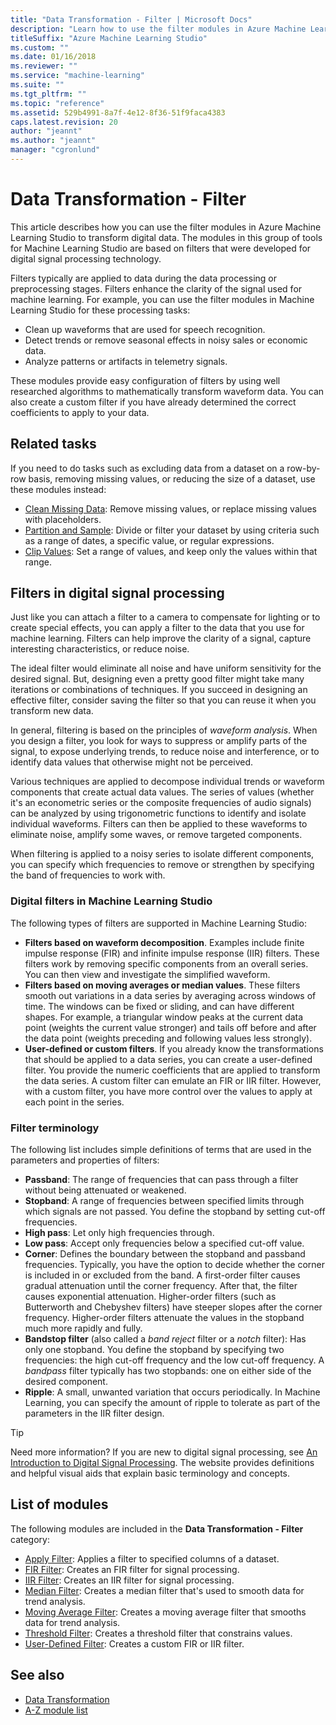 ```yaml
---
title: "Data Transformation - Filter | Microsoft Docs"
description: "Learn how to use the filter modules in Azure Machine Learning Studio to transform digital data."
titleSuffix: "Azure Machine Learning Studio"
ms.custom: ""
ms.date: 01/16/2018
ms.reviewer: ""
ms.service: "machine-learning"
ms.suite: ""
ms.tgt_pltfrm: ""
ms.topic: "reference"
ms.assetid: 529b4991-8a7f-4e12-8f36-51f9faca4383
caps.latest.revision: 20
author: "jeannt"
ms.author: "jeannt"
manager: "cgronlund"
---
```

# Data Transformation - Filter

This article describes how you can use the filter modules in Azure Machine Learning Studio to transform digital data.  The modules in this group of tools for Machine Learning Studio are based on filters that were developed for digital signal processing technology.

Filters typically are applied to data during the data processing or preprocessing stages. Filters enhance the clarity of the signal used for machine learning. For example, you can use the filter modules in Machine Learning Studio for these processing tasks:

-   Clean up waveforms that are used for speech recognition.
-   Detect trends or remove seasonal effects in noisy sales or economic data.
-   Analyze patterns or artifacts in telemetry signals.

These modules provide easy configuration of filters by using well researched algorithms to mathematically transform waveform data. You can also create a custom filter if you have already determined the correct coefficients to apply to your data.

## Related tasks

If you need to do tasks such as excluding data from a dataset on a row-by-row basis, removing missing values, or reducing the size of a dataset, use these modules instead:

- [Clean Missing Data](clean-missing-data.md): Remove missing values, or replace missing values with placeholders.
- [Partition and Sample](partition-and-sample.md): Divide or filter your dataset by using criteria such as a range of dates, a specific value, or regular expressions.
- [Clip Values](clip-values.md): Set a range of values, and keep only the values within that range.

## Filters in digital signal processing

Just like you can attach a filter to a camera to compensate for lighting or to create special effects, you can apply a filter to the data that you use for machine learning. Filters can help improve the clarity of a signal, capture interesting characteristics, or reduce noise.

The ideal filter would eliminate all noise and have uniform sensitivity for the desired signal. But, designing even a pretty good filter might take many iterations or combinations of techniques. If you succeed in designing an effective filter, consider saving the filter so that you can reuse it when you transform new data.

In general, filtering is based on the principles of *waveform analysis*. When you design a filter, you look for ways to suppress or amplify parts of the signal, to expose underlying trends, to reduce noise and interference, or to identify data values that otherwise might not be perceived.

Various techniques are applied to decompose individual trends or waveform components that create actual data values. The series of values (whether it's an econometric series or the composite frequencies of audio signals) can be analyzed by using trigonometric functions to identify and isolate individual waveforms. Filters can then be applied to these waveforms to eliminate noise, amplify some waves, or remove targeted components.

When filtering is applied to a noisy series to isolate different components, you can specify which frequencies to remove or strengthen by specifying the band of frequencies to work with.

### Digital filters in Machine Learning Studio

The following types of filters are supported in Machine Learning Studio:
  
-   **Filters based on waveform decomposition**. Examples include finite impulse response (FIR) and infinite impulse response (IIR) filters. These filters work by removing specific components from an overall series. You can then view and investigate the simplified waveform.  
-   **Filters based on moving averages or median values**. These filters smooth out variations in a data series by averaging across windows of time. The windows can be fixed or sliding, and can have different shapes. For example, a triangular window peaks at the current data point (weights the current value stronger) and tails off before and after the data point (weights preceding and following values less strongly).  
-   **User-defined or custom filters**. If you already know the transformations that should be applied to a data series, you can create a user-defined filter. You provide the numeric coefficients that are applied to transform the data series. A custom filter can emulate an FIR or IIR filter. However, with a custom filter, you have more control over the values to apply at each point in the series.
  
###  Filter terminology

The following list includes simple definitions of terms that are used in the parameters and properties of filters:
  
-   **Passband**: The range of frequencies that can pass through a filter without being attenuated or weakened.  
-   **Stopband**: A range of frequencies between specified limits through which signals are not passed. You define the stopband by setting cut-off frequencies.  
-   **High pass**: Let only high frequencies through.  
-   **Low pass**: Accept only frequencies below a specified cut-off value.  
-   **Corner**: Defines the boundary between the stopband and passband frequencies. Typically, you have the option to decide whether the corner is included in or excluded from the band. A first-order filter causes gradual attenuation until the corner frequency. After that, the filter causes exponential attenuation. Higher-order filters (such as Butterworth and Chebyshev filters) have steeper slopes after the corner frequency. Higher-order filters attenuate the values in the stopband much more rapidly and fully.  
-   **Bandstop filter** (also called a *band reject* filter or a *notch* filter): Has only one stopband. You define the stopband by specifying two frequencies: the high cut-off frequency and the low cut-off frequency. A *bandpass* filter typically has two stopbands: one on either side of the desired component.  
-   **Ripple**: A small, unwanted variation that occurs periodically. In Machine Learning, you can specify the amount of ripple to tolerate as part of the parameters in the IIR filter design.

> [!TIP]
> Need more information? If you are new to digital signal processing, see [An Introduction to Digital Signal Processing](http://www.hamradioschool.com/an-introduction-to-digital-signal-processing-dsp/). The website provides definitions and helpful visual aids that explain basic terminology and concepts. 
> 
  
## List of modules

The following modules are included in the **Data Transformation - Filter** category:

- [Apply Filter](apply-filter.md): Applies a filter to specified columns of a dataset.
- [FIR Filter](fir-filter.md): Creates an FIR filter for signal processing.
- [IIR Filter](iir-filter.md): Creates an IIR filter for signal processing.
- [Median Filter](median-filter.md): Creates a median filter that's used to smooth data for trend analysis.
- [Moving Average Filter](moving-average-filter.md): Creates a moving average filter that smooths data for trend analysis.
- [Threshold Filter](threshold-filter.md): Creates a threshold filter that constrains values.
- [User-Defined Filter](user-defined-filter.md): Creates a custom FIR or IIR filter.

## See also

- [Data Transformation](data-transformation.md)
- [A-Z module list](a-z-module-list.md)